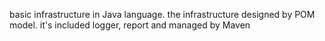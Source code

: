 basic infrastructure in Java language.
the infrastructure designed by POM model. it's included logger, report and managed by Maven
